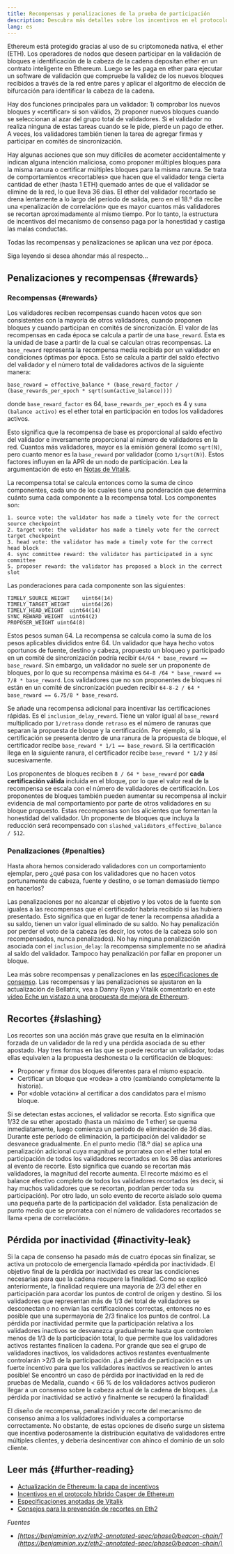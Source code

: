 ```yaml
---
title: Recompensas y penalizaciones de la prueba de participación
description: Descubra más detalles sobre los incentivos en el protocolo en la prueba de participación de Ethereum.
lang: es
---
```


Ethereum está protegido gracias al uso de su criptomoneda nativa, el ether (ETH). Los operadores de nodos que deseen participar en la validación de bloques e identificación de la cabeza de la cadena depositan ether en un contrato inteligente en Ethereum. Luego se les paga en ether para ejecutar un software de validación que compruebe la validez de los nuevos bloques recibidos a través de la red entre pares y aplicar el algoritmo de elección de bifurcación para identificar la cabeza de la cadena.

Hay dos funciones principales para un validador: 1) comprobar los nuevos bloques y «certificar» si son válidos, 2) proponer nuevos bloques cuando se seleccionan al azar del grupo total de validadores. Si el validador no realiza ninguna de estas tareas cuando se le pide, pierde un pago de ether. A veces, los validadores también tienen la tarea de agregar firmas y participar en comités de sincronización.

Hay algunas acciones que son muy difíciles de acometer accidentalmente y indican alguna intención maliciosa, como proponer múltiples bloques para la misma ranura o certificar múltiples bloques para la misma ranura. Se trata de comportamientos «recortables» que hacen que el validador tenga cierta cantidad de ether (hasta 1 ETH) quemado antes de que el validador se elimine de la red, lo que lleva 36 días. El ether del validador recortado se drena lentamente a lo largo del período de salida, pero en el 18.º día recibe una «penalización de correlación» que es mayor cuantos más validadores se recortan aproximadamente al mismo tiempo. Por lo tanto, la estructura de incentivos del mecanismo de consenso paga por la honestidad y castiga las malas conductas.

Todas las recompensas y penalizaciones se aplican una vez por época.

Siga leyendo si desea ahondar más al respecto...

## Penalizaciones y recompensas \{#rewards}

### Recompensas \{#rewards}

Los validadores reciben recompensas cuando hacen votos que son consistentes con la mayoría de otros validadores, cuando proponen bloques y cuando participan en comités de sincronización. El valor de las recompensas en cada época se calcula a partir de una `base_reward`. Esta es la unidad de base a partir de la cual se calculan otras recompensas. La `base_reward` representa la recompensa media recibida por un validador en condiciones óptimas por época. Esto se calcula a partir del saldo efectivo del validador y el número total de validadores activos de la siguiente manera:

```
base_reward = effective_balance * (base_reward_factor / (base_rewards_per_epoch * sqrt(sum(active_balance))))
```

donde `base_reward_factor` es 64, `base_rewards_per_epoch` es 4 y `suma (balance activo)` es el ether total en participación en todos los validadores activos.

Esto significa que la recompensa de base es proporcional al saldo efectivo del validador e inversamente proporcional al número de validadores en la red. Cuantos más validadores, mayor es la emisión general (como `sqrt(N)`, pero cuanto menor es la `base_reward` por validador (como `1/sqrt(N)`). Estos factores influyen en la APR de un nodo de participación. Lea la argumentación de esto en [Notas de Vitalik](https://notes.ethereum.org/@vbuterin/rkhCgQteN?type=view#Base-rewards).

La recompensa total se calcula entonces como la suma de cinco componentes, cada uno de los cuales tiene una ponderación que determina cuánto suma cada componente a la recompensa total. Los componentes son:

```
1. source vote: the validator has made a timely vote for the correct source checkpoint
2. target vote: the validator has made a timely vote for the correct target checkpoint
3. head vote: the validator has made a timely vote for the correct head block
4. sync committee reward: the validator has participated in a sync committee
5. proposer reward: the validator has proposed a block in the correct slot
```

Las ponderaciones para cada componente son las siguientes:

```
TIMELY_SOURCE_WEIGHT    uint64(14)
TIMELY_TARGET_WEIGHT    uint64(26)
TIMELY_HEAD_WEIGHT  uint64(14)
SYNC_REWARD_WEIGHT  uint64(2)
PROPOSER_WEIGHT uint64(8)
```

Estos pesos suman 64. La recompensa se calcula como la suma de los pesos aplicables divididos entre 64. Un validador que haya hecho votos oportunos de fuente, destino y cabeza, propuesto un bloqueo y participado en un comité de sincronización podría recibir `64/64 * base_reward == base_reward`. Sin embargo, un validador no suele ser un proponente de bloques, por lo que su recompensa máxima es `64-8 /64 * base_reward == 7/8 * base_reward`. Los validadores que no son proponentes de bloques ni están en un comité de sincronización pueden recibir `64-8-2 / 64 * base_reward == 6.75/8 * base_reward`.

Se añade una recompensa adicional para incentivar las certificaciones rápidas. Es el `inclusion_delay_reward`. Tiene un valor igual al `base_reward` multiplicado por `1/retraso` donde `retraso` es el número de ranuras que separan la propuesta de bloque y la certificación. Por ejemplo, si la certificación se presenta dentro de una ranura de la propuesta de bloque, el certificador recibe `base_reward * 1/1 == base_reward`. Si la certificación llega en la siguiente ranura, el certificador recibe `base_reward * 1/2` y así sucesivamente.

Los proponentes de bloques reciben `8 / 64 * base_reward` por **cada certificación válida** incluida en el bloque, por lo que el valor real de la recompensa se escala con el número de validadores de certificación. Los proponentes de bloques también pueden aumentar su recompensa al incluir evidencia de mal comportamiento por parte de otros validadores en su bloque propuesto. Estas recompensas son los alicientes que fomentan la honestidad del validador. Un proponente de bloques que incluya la reducción será recompensado con `slashed_validators_effective_balance / 512`.

### Penalizaciones \{#penalties}

Hasta ahora hemos considerado validadores con un comportamiento ejemplar, pero ¿qué pasa con los validadores que no hacen votos portunamente de cabeza, fuente y destino, o se toman demasiado tiempo en hacerlos?

Las penalizaciones por no alcanzar el objetivo y los votos de la fuente son iguales a las recompensas que el certificador habría recibido si las hubiera presentado. Esto significa que en lugar de tener la recompensa añadida a su saldo, tienen un valor igual eliminado de su saldo. No hay penalización por perder el voto de la cabeza (es decir, los votos de la cabeza solo son recompensados, nunca penalizados). No hay ninguna penalización asociada con el `inclusion_delay`: la recompensa simplemente no se añadirá al saldo del validador. Tampoco hay penalización por fallar en proponer un bloque.

Lea más sobre recompensas y penalizaciones en las [especificaciones de consenso](https://github.com/ethereum/consensus-specs/blob/dev/specs/altair/beacon-chain.md). Las recompensas y las penalizaciones se ajustaron en la actualización de Bellatrix, vea a Danny Ryan y Vitalik comentarlo en este [vídeo Eche un vistazo a una propuesta de mejora de Ethereum](https://www.youtube.com/watch?v=iaAEGs1DMgQ).

## Recortes \{#slashing}

Los recortes son una acción más grave que resulta en la eliminación forzada de un validador de la red y una pérdida asociada de su ether apostado. Hay tres formas en las que se puede recortar un validador, todas ellas equivalen a la propuesta deshonesta o la certificación de bloques:

- Proponer y firmar dos bloques diferentes para el mismo espacio.
- Certificar un bloque que «rodea» a otro (cambiando completamente la historia).
- Por «doble votación» al certificar a dos candidatos para el mismo bloque.

Si se detectan estas acciones, el validador se recorta. Esto significa que 1/32 de su ether apostado (hasta un máximo de 1 ether) se quema inmediatamente, luego comienza un período de eliminación de 36 días. Durante este período de eliminación, la participación del validador se desvanece gradualmente. En el punto medio (18.º día) se aplica una penalización adicional cuya magnitud se prorratea con el ether total en participación de todos los validadores recortados en los 36 días anteriores al evento de recorte. Esto significa que cuando se recortan más validadores, la magnitud del recorte aumenta. El recorte máximo es el balance efectivo completo de todos los validadores recortados (es decir, si hay muchos validadores que se recortan, podrían perder toda su participación). Por otro lado, un solo evento de recorte aislado solo quema una pequeña parte de la participación del validador. Esta penalización de punto medio que se prorratea con el número de validadores recortados se llama «pena de correlación».

## Pérdida por inactividad \{#inactivity-leak}

Si la capa de consenso ha pasado más de cuatro épocas sin finalizar, se activa un protocolo de emergencia llamado «pérdida por inactividad». El objetivo final de la pérdida por inactividad es crear las condiciones necesarias para que la cadena recupere la finalidad. Como se explicó anteriormente, la finalidad requiere una mayoría de 2/3 del ether en participación para acordar los puntos de control de origen y destino. Si los validadores que representan más de 1/3 del total de validadores se desconectan o no envían las certificaciones correctas, entonces no es posible que una supermayoría de 2/3 finalice los puntos de control. La pérdida por inactividad permite que la participación relativa a los validadores inactivos se desvanezca gradualmente hasta que controlen menos de 1/3 de la participación total, lo que permite que los validadores activos restantes finalicen la cadena. Por grande que sea el grupo de validadores inactivos, los validadores activos restantes eventualmente controlarán >2/3 de la participación. ¡La pérdida de participación es un fuerte incentivo para que los validadores inactivos se reactiven lo antes posible! Se encontró un caso de pérdida por inactividad en la red de pruebas de Medalla, cuando < 66 % de los validadores activos pudieron llegar a un consenso sobre la cabeza actual de la cadena de bloques. ¡La pérdida por inactividad se activó y finalmente se recuperó la finalidad!

El diseño de recompensa, penalización y recorte del mecanismo de consenso anima a los validadores individuales a comportarse correctamente. No obstante, de estas opciones de diseño surge un sistema que incentiva poderosamente la distribución equitativa de validadores entre múltiples clientes, y debería desincentivar con ahínco el dominio de un solo cliente.

## Leer más \{#further-reading}

- [Actualización de Ethereum: la capa de incentivos](https://eth2book.info/altair/part2/incentives)
- [Incentivos en el protocolo híbrido Casper de Ethereum](https://arxiv.org/pdf/1903.04205.pdf)
- [Especificaciones anotadas de Vitalik](https://github.com/ethereum/annotated-spec/blob/master/phase0/beacon-chain.md#rewards-and-penalties-1)
- [Consejos para la prevención de recortes en Eth2](https://medium.com/prysmatic-labs/eth2-slashing-prevention-tips-f6faa5025f50)

_Fuentes_

- _[https://benjaminion.xyz/eth2-annotated-spec/phase0/beacon-chain/](https://benjaminion.xyz/eth2-annotated-spec/phase0/beacon-chain/)_

